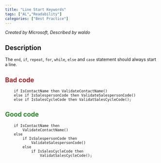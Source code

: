 ```yaml
---
title: "Line Start Keywords"
tags: ["AL","Readability"]
categories: ["Best Practice"]
---
```

_Created by Microsoft, Described by waldo_

## Description

The `end`, `if`, `repeat`, `for`, `while`, `else` and `case` statement should always start a line. 

## <span style="color:FireBrick">Bad code</span>

```al
    if IsContactName then ValidateContactName()
    else if IsSalespersonCode then ValidateSalespersonCode()
    else if IsSalesCycleCode then ValidatSalesCycleCode();
```

## <span style="color:ForestGreen">Good code</span>

```al
    if IsContactName then
        ValidateContactName()
    else
        if IsSalespersonCode then
            ValidateSalespersonCode()
        else
            if IsSalesCycleCode then 
                ValidatSalesCycleCode();
```
